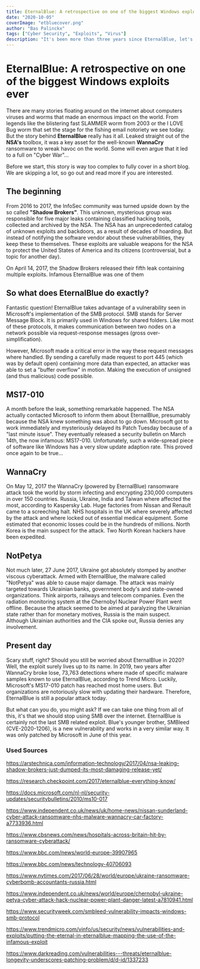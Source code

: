 ```yaml
---
title: EternalBlue: A retrospective on one of the biggest Windows exploits ever
date: "2020-10-05"
coverImage: "etbluecover.png"
author: "Bas Palinckx"
tags: ["Cyber Security", "Exploits", "Virus"]
description: "It's been more than three years since EternalBlue, let's do a recap"
---
```


# EternalBlue: A retrospective on one of the biggest Windows exploits ever

There are many stories floating around on the internet about computers viruses and worms that made an enormous impact on the world. From legends like the blistering fast SLAMMER worm from 2003 or the I LOVE Bug worm that set the stage for the fishing email notoriety we see today. But the story behind **EternalBlue** really has it all. Leaked straight out of the **NSA's** toolbox, it was a key asset for the well-known **WannaCry** ransomware to wreak havoc on the world. Some will even argue that it led to a full on "Cyber War"...

Before we start, this story is way too complex to fully cover in a short blog. We are skipping a lot, so go out and read more if you are interested.
## The beginning

From 2016 to 2017, the InfoSec community was turned upside down by the so called **"Shadow Brokers"**. This unknown, mysterious group was responsible for five major leaks containing classified hacking tools, collected and archived by the NSA. The NSA has an unprecedented catalog of unknown exploits and backdoors, as a result of decades of hoarding. But instead of notifying the software vendor about these vulnerabilities, they keep these to themselves. These exploits are valuable weapons for the NSA to protect the United States of America and its citizens (controversial, but a topic for another day).

On April 14, 2017, the Shadow Brokers released their fifth leak containing multiple exploits. Infamous EternalBlue was one of them

## So what does EternalBlue do exactly?

Fantastic question! EternalBlue takes advantage of a vulnerability seen in Microsoft's implementation of the SMB protocol. SMB stands for Server Message Block. It is primarily used in Windows for shared folders. Like most of these protocols, it makes communication between two nodes on a network possible via request-response messages (gross over-simplification).

However, Microsoft made a critical error in the way these request messages where handled. By sending a carefully made request to port 445 (which was by default open) containing more data than expected, an attacker was able to set a "buffer overflow" in motion. Making the execution of unsigned (and thus malicious) code possible.


## MS17-010
A month before the leak, something remarkable happened. The NSA actually contacted Microsoft to inform them about EternalBlue, presumably because the NSA knew something was about to go down. Microsoft got to work immediately and mysteriously delayed its Patch Tuesday because of a "last minute issue". They eventually released a security bulletin on March 14th, the now infamous: MS17-010. Unfortunately, such a wide-spread piece of software like Windows has a very slow update adaption rate. This proved once again to be true...

## WannaCry
On May 12, 2017 the WannaCry (powered by EternalBlue) ransomware attack took the world by storm infecting and encrypting 230,000 computers in over 150 countries. Russia, Ukraine, India and Taiwan where affected the most, according to Kaspersky Lab. Huge factories from Nissan and Renault came to a screeching halt. NHS hospitals in the UK where severely affected by the attack and where locked out of essential medical equipment. Some estimated that economic losses could be in the hundreds of millions. North Korea is the main suspect for the attack. Two North Korean hackers have been expedited. 

## NotPetya
Not much later, 27 June 2017, Ukraine got absolutely stomped by another viscous cyberattack. Armed with EternalBlue, the malware called "NotPetya" was able to cause major damage. The attack was mainly targeted towards Ukrainian banks, government body's and state-owned organizations. Think airports, railways and telecom companies. Even the radiation monitoring system at the Chernobyl Nuclear Power Plant went offline. Because the attack seemed to be aimed at paralyzing the Ukrainian state rather than for monetary motives, Russia is the main suspect. Although Ukrainian authorities and the CIA spoke out, Russia denies any involvement.


## Present day
Scary stuff, right? Should you still be worried about EternalBlue in 2020? Well, the exploit surely lives up to its name. In 2019, two years after WannaCry broke lose, 73,763 detections where made of specific malware samples known to use EternalBlue, according to Trend Micro. Luckily, Microsoft's MS17-010 patch has reached most home users. But organizations are notoriously slow with updating their hardware. Therefore, EternalBlue is still a popular attack today.

But what can you do, you might ask? If we can take one thing from all of this, it's that we should stop using SMB over the internet. EternalBlue is certainly not the last SMB related exploit. Blue's younger brother, SMBleed (CVE-2020-1206), is a new vulnerability and works in a very similar way. It was only patched by Microsoft in June of this year.

### Used Sources
https://arstechnica.com/information-technology/2017/04/nsa-leaking-shadow-brokers-just-dumped-its-most-damaging-release-yet/

https://research.checkpoint.com/2017/eternalblue-everything-know/

https://docs.microsoft.com/nl-nl/security-updates/securitybulletins/2010/ms10-017

https://www.independent.co.uk/news/uk/home-news/nissan-sunderland-cyber-attack-ransomware-nhs-malware-wannacry-car-factory-a7733936.html

https://www.cbsnews.com/news/hospitals-across-britain-hit-by-ransomware-cyberattack/

https://www.bbc.com/news/world-europe-39907965

https://www.bbc.com/news/technology-40706093

https://www.nytimes.com/2017/06/28/world/europe/ukraine-ransomware-cyberbomb-accountants-russia.html

https://www.independent.co.uk/news/world/europe/chernobyl-ukraine-petya-cyber-attack-hack-nuclear-power-plant-danger-latest-a7810941.html

https://www.securityweek.com/smbleed-vulnerability-impacts-windows-smb-protocol

https://www.trendmicro.com/vinfo/us/security/news/vulnerabilities-and-exploits/putting-the-eternal-in-eternalblue-mapping-the-use-of-the-infamous-exploit

https://www.darkreading.com/vulnerabilities---threats/eternalblue-longevity-underscores-patching-problem/d/d-id/1337233
